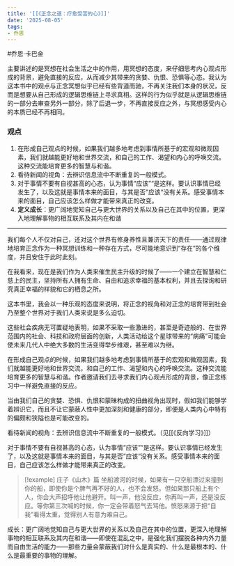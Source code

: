 ```yaml
---
title: '[[《正念之道：疗愈受苦的心》]]'
date: '2025-08-05'
tags:
- 乔恩
---
```

#乔恩·卡巴金 

主要讲述的是冥想在社会生活之中的作用，用冥想的态度，来仔细思考内心观点形成的背景，避免直接的反应，从而减少其带来的贪婪、仇恨、恐惧等心态。我认为这本书中的观点与正念冥想似乎已经有些背道而驰，不再关注我们本身的状况，反而是想要从自己形成的逻辑思维链上寻求真相。这样的行为似乎就是从逻辑思维链的一部分去审查另外一部分，除了后退一步，不再直接反应之外，与冥想感受内心的本质已经不再相同。

### 观点
1. 在形成自己观点的时候，如果我们越多地考虑到事情所基于的宏观和微观因素，我们就越能更好地和世界交流，和自己的工作、渴望和内心的呼唤交流。这种交流能培育更多的智慧与和谐。
2. 看待新闻的视角：去辨识信息流中不断重复的一般模式。
3. 对于事情不要有自视甚高的心态，认为事情“应该”“是这样。要认识事情已经发生了，以及这就是事情本来的面目，与其是否”应该“没有关系。感受事情本来的面目，自己应该怎么样做才能带来真正的改变。
4. **定义成长**：更广阔地觉知自己与更大世界的关系以及自己在其中的位置，更深入地理解事物的相互联系及其内在和谐

---

我们每个人不仅对自己，还对这个世界有修身养性且兼济天下的责任——通过规律地培育正念作为一种冥想训练和一种存在方式，尽可能地意识到“存在”的各个维度，并且安住于此时此刻。

在我看来，现在是我们作为人类来催生民主升级的时候了——一个建立在智慧和仁慈上的民主，坚持所有人拥有生命、自由和追求幸福的基本权利，并且去探询和研究真正幸福的样貌和它的栖息之所。

这本书里，我会以一种乐观的态度来说明，将正念的视角和对正念的培育带到社会乃至整个世界对于我们人类来说是多么迫切。

这些社会疾病无可置疑地表明，如果不采取一些激进的，甚至是奇迹般的、在世界范围内的社会、科技和政府层面的创新，人类活动给这个星球带来的“病痛”可能会使未来几代人中绝大多数的生活变得举步维艰，甚至难以为继。

在形成自己观点的时候，如果我们越多地考虑到事情所基于的宏观和微观因素，我们就越能更好地和世界交流，和自己的工作、渴望和内心的呼唤交流。这种交流能培育更多的智慧与和谐。作者邀请我们去寻求我们内心观点形成的背景，像正念练习中一样避免直接的反应。

当由我们自己的贪婪、恐惧、仇恨和蒙昧构成的扭曲视角出现时，假如我们能够学着辨识它，而且不让它蒙蔽人性中更加深刻和健康的部分，即便是人类内心中特有的偏颇和狭隘也是可能改变的。

看待新闻的视角：去辨识信息流中不断重复的一般模式。（见[[《反向学习》]]）

对于事情不要有自视甚高的心态，认为事情“应该”“是这样。要认识事情已经发生了，以及这就是事情本来的面目，与其是否”应该“没有关系。感受事情本来的面目，自己应该怎么样做才能带来真正的改变。

> [!example] 庄子《山木》篇
> 坐船渡河的时候，如果有一只空船漂过来撞到你的船，即使你是个脾气再不好的人，也不会发怒。但如果那只船上有个人，你会大声招呼他让他避开。叫一声，他没反应，你再叫一声，还是没反应。等你第三次喊的时候，你一定会带着怒气去骂他。愤怒来源于把“自我”看得太重，觉得别人有意为难自己。

成长：更广阔地觉知自己与更大世界的关系以及自己在其中的位置，更深入地理解事物的相互联系及其内在和谐——即使在混乱之中，是强化我们摆脱各种内外力量而自由生活的能力——那些力量会蒙蔽我们对什么是真实的、什么是最根本的、什么是最重要的事物的理解。
